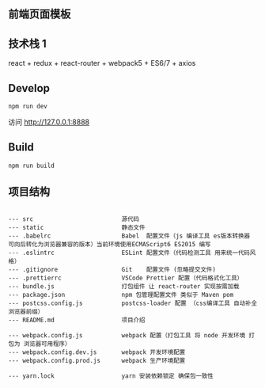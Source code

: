 ## 前端页面模板


## 技术栈 1

react + redux + react-router + webpack5 + ES6/7 + axios

## Develop

```
npm run dev
```

访问 http://127.0.0.1:8888

## Build

```
npm run build
```




## 项目结构

```

--- src                         源代码
--- static                      静态文件
--- .babelrc                    Babel  配置文件（js 编译工具 es版本转换器 可向后转化为浏览器兼容的版本）当前环境使用ECMAScript6 ES2015 编写
--- .eslintrc                   ESLint 配置文件（代码检测工具 用来统一代码风格）
--- .gitignore                  Git    配置文件 (忽略提交文件)
--- .prettierrc                 VSCode Prettier 配置（代码格式化工具）
--- bundle.js                   打包组件 让 react-router 实现按需加载
--- package.json                npm 包管理配置文件 类似于 Maven pom 
--- postcss.config.js           postcss-loader 配置 （css编译工具 自动补全浏览器前缀）
--- README.md                   项目介绍 

--- webpack.config.js           webpack 配置（打包工具 将 node 开发环境 打包为 浏览器可用程序）
--- webpack.config.dev.js       webpack 开发环境配置
--- webpack.config.prod.js      webpack 生产环境配置

--- yarn.lock                   yarn 安装依赖锁定 确保包一致性

```
